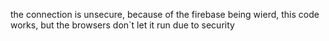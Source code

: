 the connection is unsecure, because of the firebase being wierd, 
this code works, but the browsers don`t let it run due to security